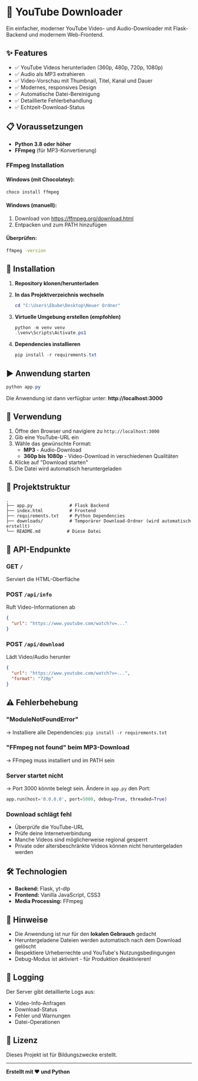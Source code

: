 # 🎥 YouTube Downloader

Ein einfacher, moderner YouTube Video- und Audio-Downloader mit Flask-Backend und modernem Web-Frontend.

## ✨ Features

- ✅ YouTube Videos herunterladen (360p, 480p, 720p, 1080p)
- ✅ Audio als MP3 extrahieren
- ✅ Video-Vorschau mit Thumbnail, Titel, Kanal und Dauer
- ✅ Modernes, responsives Design
- ✅ Automatische Datei-Bereinigung
- ✅ Detaillierte Fehlerbehandlung
- ✅ Echtzeit-Download-Status

## 📋 Voraussetzungen

- **Python 3.8 oder höher**
- **FFmpeg** (für MP3-Konvertierung)

### FFmpeg Installation

#### Windows (mit Chocolatey):
```powershell
choco install ffmpeg
```

#### Windows (manuell):
1. Download von https://ffmpeg.org/download.html
2. Entpacken und zum PATH hinzufügen

#### Überprüfen:
```bash
ffmpeg -version
```

## 🚀 Installation

1. **Repository klonen/herunterladen**

2. **In das Projektverzeichnis wechseln**
   ```powershell
   cd "C:\Users\Ebube\Desktop\Neuer Ordner"
   ```

3. **Virtuelle Umgebung erstellen (empfohlen)**
   ```powershell
   python -m venv venv
   .\venv\Scripts\Activate.ps1
   ```

4. **Dependencies installieren**
   ```powershell
   pip install -r requirements.txt
   ```

## ▶️ Anwendung starten

```powershell
python app.py
```

Die Anwendung ist dann verfügbar unter: **http://localhost:3000**

## 📖 Verwendung

1. Öffne den Browser und navigiere zu `http://localhost:3000`
2. Gib eine YouTube-URL ein
3. Wähle das gewünschte Format:
   - **MP3** - Audio-Download
   - **360p bis 1080p** - Video-Download in verschiedenen Qualitäten
4. Klicke auf "Download starten"
5. Die Datei wird automatisch heruntergeladen

## 📁 Projektstruktur

```
.
├── app.py              # Flask Backend
├── index.html          # Frontend
├── requirements.txt    # Python Dependencies
├── downloads/          # Temporärer Download-Ordner (wird automatisch erstellt)
└── README.md          # Diese Datei
```

## 🔧 API-Endpunkte

### GET `/`
Serviert die HTML-Oberfläche

### POST `/api/info`
Ruft Video-Informationen ab
```json
{
  "url": "https://www.youtube.com/watch?v=..."
}
```

### POST `/api/download`
Lädt Video/Audio herunter
```json
{
  "url": "https://www.youtube.com/watch?v=...",
  "format": "720p"
}
```

## ⚠️ Fehlerbehebung

### "ModuleNotFoundError"
→ Installiere alle Dependencies: `pip install -r requirements.txt`

### "FFmpeg not found" beim MP3-Download
→ FFmpeg muss installiert und im PATH sein

### Server startet nicht
→ Port 3000 könnte belegt sein. Ändere in `app.py` den Port:
```python
app.run(host='0.0.0.0', port=5000, debug=True, threaded=True)
```

### Download schlägt fehl
- Überprüfe die YouTube-URL
- Prüfe deine Internetverbindung
- Manche Videos sind möglicherweise regional gesperrt
- Private oder altersbeschränkte Videos können nicht heruntergeladen werden

## 🛠️ Technologien

- **Backend:** Flask, yt-dlp
- **Frontend:** Vanilla JavaScript, CSS3
- **Media Processing:** FFmpeg

## 📝 Hinweise

- Die Anwendung ist nur für den **lokalen Gebrauch** gedacht
- Heruntergeladene Dateien werden automatisch nach dem Download gelöscht
- Respektiere Urheberrechte und YouTube's Nutzungsbedingungen
- Debug-Modus ist aktiviert - für Produktion deaktivieren!

## 🐛 Logging

Der Server gibt detaillierte Logs aus:
- Video-Info-Anfragen
- Download-Status
- Fehler und Warnungen
- Datei-Operationen

## 📄 Lizenz

Dieses Projekt ist für Bildungszwecke erstellt.

---

**Erstellt mit ❤️ und Python**
